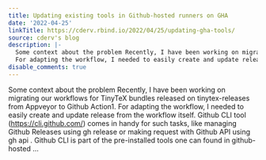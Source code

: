 ```yaml
---
title: Updating existing tools in Github-hosted runners on GHA
date: '2022-04-25'
linkTitle: https://cderv.rbind.io/2022/04/25/updating-gha-tools/
source: cderv's blog
description: |-
  Some context about the problem Recently, I have been working on migrating our workflows for TinyTeX bundles released on tinytex-releases from Appveyor to Github Action1.
  For adapting the workflow, I needed to easily create and update release from the workflow itself. Github CLI tool (https://cli.github.com/) comes in handy for such tasks, like managing Github Releases using gh release or making request with Github API using gh api . Github CLI is part of the pre-installed tools one can found in github-hosted ...
disable_comments: true
---
```

Some context about the problem Recently, I have been working on migrating our workflows for TinyTeX bundles released on tinytex-releases from Appveyor to Github Action1.
For adapting the workflow, I needed to easily create and update release from the workflow itself. Github CLI tool (https://cli.github.com/) comes in handy for such tasks, like managing Github Releases using gh release or making request with Github API using gh api . Github CLI is part of the pre-installed tools one can found in github-hosted ...